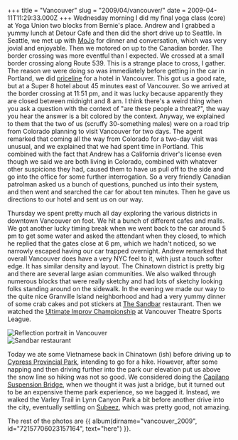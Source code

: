+++
title = "Vancouver"
slug = "2009/04/vancouver/"
date = 2009-04-11T11:29:33.000Z
+++
Wednesday morning I did my final yoga class (core) at Yoga Union two blocks from Bernie's place. Andrew and I grabbed a yummy lunch at Detour Cafe and then did the short drive up to Seattle. In Seattle, we met up with [MoJo](http://www.mojo.us) for dinner and conversation, which was very jovial and enjoyable. Then we motored on up to the Canadian border. The border crossing was more eventful than I expected. We crossed at a small border crossing along Route 539\. This is a strange place to cross, I gather. The reason we were doing so was immediately before getting in the car in Portland, we did [priceline](http://www.priceline.com) for a hotel in Vancouver. This got us a good rate, but at a Super 8 hotel about 45 minutes east of Vancouver. So we arrived at the border crossing at 11:51 pm, and it was lucky because apparently they are closed between midnight and 8 am. I think there's a weird thing when you ask a question with the context of "are these people a threat?", the way you hear the answer is a bit colored by the context. Anyway, we explained to them that the two of us (scruffy 30-something males) were on a road trip from Colorado planning to visit Vancouver for two days. The agent remarked that coming all the way from Colorado for a two-day visit was unusual, and we explained that we had spent time in Portland. This combined with the fact that Andrew has a California driver's license even though we said we are both living in Colorado, combined with whatever other suspicions they had, caused them to have us pull off to the side and go into the office for some further interrogation. So a very friendly Canadian patrolman asked us a bunch of questions, punched us into their system, and then went and searched the car for about ten minutes. Then he gave us directions to our hotel and sent us on our way.

Thursday we spent pretty much all day exploring the various districts in downtown Vancouver on foot. We hit a bunch of different cafes and malls. We got another lucky timing break when we went back to the car around 5 pm to get some water and asked the attendant when they closed, to which he replied that the gates close at 6 pm, which we hadn't noticed, so we narrowly escaped having our car trapped overnight. Andrew remarked that overall Vancouver does have a very NYC feel to it, with just a touch softer edge. It has similar density and layout. The Chinatown district is pretty big and there are several large asian communities. We also walked through numerous blocks that were really sketchy and had lots of sketchy looking folks standing around on the sidewalk. In the evening we made our way to the quite nice Granville Island neighborhood and had a very yummy dinner of some crab cakes and pot stickers at [The Sandbar](http://www.vancouverdine.com/sandbar/home.html) restaurant. Then we watched the [Ultimate Improv Championship](http://www.vtsl.com/mainstage/shows/ultimate.php) at Vancouver Theatre Sports League.

![Reflection portrait in Vancouver](https://peterlyons-org.s3.amazonaws.com/photos/vancouver_2009/010_vancouver_reflection.jpg)  
![Sandbar restaurant](https://peterlyons-org.s3.amazonaws.com/photos/vancouver_2009/019_pl_aps_sandbar.jpg)

Today we ate some Vietnamese back in Chinatown (ish) before driving up to [Cypress Provincial Park](http://www.cypresspark.bc.ca/), intending to go for a hike. However, after some napping and then driving further into the park our elevation put us above the snow line so hiking was not so good. We considered doing the [Capilano Suspension Bridge](http://www.capbridge.com), when we thought it was just a bridge, but it turned out to be an expensive theme park experience, so we bagged it. Instead, we walked the Varley Trail in Lynn Canyon Park a bit before another drive into the city, eventually settling on [Subeez](http://www.subeez.com/), which was pretty good, not amazing.

The rest of the photos are {{ album(dirname="vancouver_2009", id="72157706023157164", text="here") }}.
